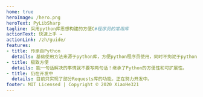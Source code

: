 ```yaml
---
home: true
heroImage: /hero.png
heroText: PyLibSharp
tagline: 采用python库思想构建的方便C#程序员的常用库
actionText: 快速上手 →
actionLink: /zh/guide/
features:
- title: 传承自Python
  details: 基础使用方法来源于python库，方便python程序员使用，同时不拘泥于python的用法，根据C#的编程习惯进行优化和改进。
- title: 极致方便
  details: 能一句话解决的事情就不要写两句话！继承了Python的方便性和可扩展性。
- title: 仍在开发中
  details: 目前只实现了部分Requests库的功能，正在努力开发中。
footer: MIT Licensed | Copyright © 2020 XiaoHe321
---
```

